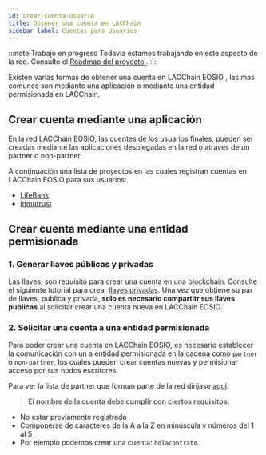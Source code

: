 ```yaml
---
id: crear-cuenta-usuario
title: Obtener una cuenta en LACChain
sidebar_label: Cuentas para Usuarios
---
```


:::note Trabajo en progreso
Todavía estamos trabajando en este aspecto de la red. Consulte el [Roadmap del proyecto ](../testnet/roadmap).
:::

Existen varias formas de obtener una cuenta en LACChain EOSIO , las mas comunes son mediante una aplicación o mediante una entidad permisionada en LACChain.


## Crear cuenta mediante una aplicación

En la red LACChain EOSIO, las cuentes de los usuarios finales, pueden ser creadas mediante las aplicaciones desplegadas en la red o atraves de un partner o non-partner.

A continuación una lista de proyectos en las cuales registran cuentas en LACChain EOSIO para sus usuarios:

- [LifeBank](https://lifebank.io/)
- [Inmutrust](https://inmutrust.com/)


## Crear cuenta mediante una entidad permisionada

### 1. Generar llaves públicas y privadas

Las llaves, son requisito para crear una cuenta en una blockchain. Consulte el siguiente tutorial para crear [llaves privadas](./llaves-privadas). Una vez que obtiene su par de llaves, publica y privada, **solo es necesario compartitr sus llaves publicas** al solicitar crear una cuenta nueva en LACChain EOSIO.

###  2. Solicitar una cuenta a una entidad permisionada

Para poder crear una cuenta en LACChain EOSIO, es necesario establecer la comunicación con un a entidad permisionada en la cadena como `partner` o `non-partner`, los cuales pueden crear cuentas nuevas y permisionar acceso por sus nodos escritores.

Para ver la lista de partner que forman parte de la red diríjase [aquí](./partners).

> **El nombre de la cuenta debe cumplir con ciertos requisitos:**
 - No estar previamente registrada
 - Componerse de caracteres de la A a la Z en minúscula y números del 1 al 5 
 - Por ejemplo podemos crear una cuenta: `holacontrato`.